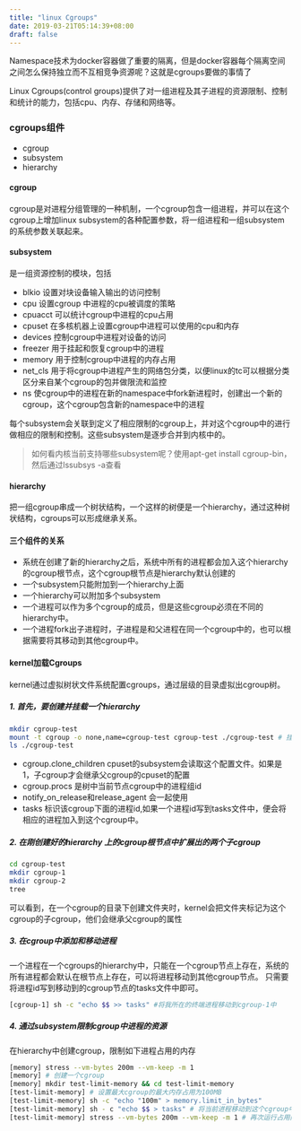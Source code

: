 ```yaml
---
title: "linux Cgroups"
date: 2019-03-21T05:14:39+08:00
draft: false
---
```


Namespace技术为docker容器做了重要的隔离，但是docker容器每个隔离空间之间怎么保持独立而不互相竞争资源呢？这就是cgroups要做的事情了


Linux Cgroups(control groups)提供了对一组进程及其子进程的资源限制、控制和统计的能力，包括cpu、内存、存储和网络等。

### cgroups组件
- cgroup
- subsystem
- hierarchy

#### cgroup
cgroup是对进程分组管理的一种机制，一个cgroup包含一组进程，并可以在这个cgroup上增加linux subsystem的各种配置参数，将一组进程和一组subsystem的系统参数关联起来。


#### subsystem
是一组资源控制的模块，包括
- blkio 设置对块设备输入输出的访问控制
- cpu 设置cgroup 中进程的cpu被调度的策略
- cpuacct 可以统计cgroup中进程的cpu占用
- cpuset 在多核机器上设置cgroup中进程可以使用的cpu和内存
- devices 控制cgroup中进程对设备的访问
- freezer 用于挂起和恢复cgroup中的进程
- memory 用于控制cgroup中进程的内存占用
- net_cls 用于将cgroup中进程产生的网络包分类，以便linux的tc可以根据分类区分来自某个cgroup的包并做限流和监控
- ns 使cgroup中的进程在新的namespace中fork新进程时，创建出一个新的cgroup，这个cgroup包含新的namespace中的进程

每个subsystem会关联到定义了相应限制的cgroup上，并对这个cgroup中的进行做相应的限制和控制。这些subsystem是逐步合并到内核中的。

> 如何看内核当前支持哪些subsystem呢？使用apt-get install cgroup-bin，然后通过lssubsys -a查看

#### hierarchy
把一组cgroup串成一个树状结构，一个这样的树便是一个hierarchy，通过这种树状结构，cgroups可以形成继承关系。



#### 三个组件的关系
- 系统在创建了新的hierarchy之后，系统中所有的进程都会加入这个hierarchy的cgroup根节点，这个cgroup根节点是hierarchy默认创建的
- 一个subsystem只能附加到一个hierarchy上面
- 一个hierarchy可以附加多个subsystem
- 一个进程可以作为多个cgroup的成员，但是这些cgroup必须在不同的hierarchy中。
- 一个进程fork出子进程时，子进程是和父进程在同一个cgroup中的，也可以根据需要将其移动到其他cgroup中。

#### kernel加载Cgroups
kernel通过虚拟树状文件系统配置cgroups，通过层级的目录虚拟出cgroup树。

##### 1. 首先，要创建并挂载一个hierarchy
```bash
mkdir cgroup-test
mount -t cgroup -o none,name=cgroup-test cgroup-test ./cgroup-test # 挂载一个hierarchy
ls ./cgroup-test

```
- cgroup.clone_children cpuset的subsystem会读取这个配置文件。如果是1，子cgroup才会继承父cgroup的cpuset的配置
- cgroup.procs 是树中当前节点cgroup中的进程组id
- notify_on_release和release_agent 会一起使用
- tasks 标识该cgroup下面的进程id,如果一个进程id写到tasks文件中，便会将相应的进程加入到这个cgroup中。

##### 2. 在刚创建好的hierarchy 上的cgroup根节点中扩展出的两个子cgroup
```bash
cd cgroup-test
mkdir cgroup-1
mkdir cgroup-2
tree

```
可以看到，在一个cgroup的目录下创建文件夹时，kernel会把文件夹标记为这个cgroup的子cgroup，他们会继承父cgroup的属性

##### 3. 在cgroup中添加和移动进程
一个进程在一个cgroups的hierarchy中，只能在一个cgroup节点上存在，系统的所有进程都会默认在根节点上存在，可以将进程移动到其他cgroup节点。
只需要将进程id写到移动到的cgroup节点的tasks文件中即可。
```bash
[cgroup-1] sh -c "echo $$ >> tasks" #将我所在的终端进程移动到cgroup-1中

```

##### 4. 通过subsystem限制cgroup中进程的资源
在hierarchy中创建cgroup，限制如下进程占用的内存
```bash
[memory] stress --vm-bytes 200m --vm-keep -m 1
[memory] # 创建一个cgroup
[memory] mkdir test-limit-memory && cd test-limit-memory
[test-limit-memory] # 设置最大cgroup的最大内存占用为100MB
[test-limit-memory] sh -c "echo "100m" > memory.limit_in_bytes"
[test-limit-memory] sh - c "echo $$ > tasks" # 将当前进程移动到这个cgroup中
[test-limit-memory] stress --vm-bytes 200m --vm-keep -m 1 # 再次运行占用内存200MB的stress进程

```




